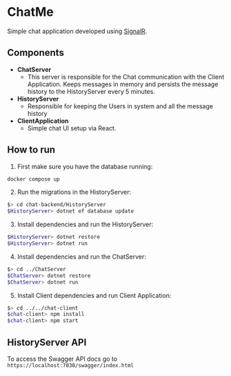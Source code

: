 # ChatMe

Simple chat application developed using [SignalR](https://dotnet.microsoft.com/en-us/apps/aspnet/signalr).

## Components

- **ChatServer**
  - This server is responsible for the Chat communication with the Client Application. Keeps messages in memory and persists the message history to the HistoryServer every 5 minutes.
- **HistoryServer**
  - Responsible for keeping the Users in system and all the message history
- **ClientApplication**
  - Simple chat UI setup via React.


## How to run

1. First make sure you have the database running:
```bash
docker compose up
```
2. Run the migrations in the HistoryServer:
```bash
$> cd chat-backend/HistoryServer
$HistoryServer> dotnet ef database update
```
3. Install dependencies and run the HistoryServer:
```bash
$HistoryServer> dotnet restore
$HistoryServer> dotnet run
```
4. Install dependencies and run the ChatServer:
```bash
$> cd ../ChatServer
$ChatServer> dotnet restore
$ChatServer> dotnet run
```
5. Install Client dependencies and run Client Application:
```bash
$> cd ../../chat-client
$chat-client> npm install
$chat-client> npm start
```

## HistoryServer API

To access the Swagger API docs go to `https://localhost:7030/swagger/index.html`